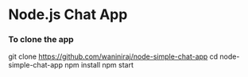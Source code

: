 # Node.js Chat App

### To clone the app 

git clone https://github.com/waniniraj/node-simple-chat-app
cd node-simple-chat-app
npm install
npm start


